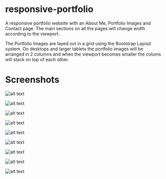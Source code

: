 # responsive-portfolio

A responsive portfolio website with an About Me, Portfolio Images and Contact page. The main sections on all the pages will change width according to the viewport.

The Portfolio Images are layed out in a grid using the Bootstrap Layout system. On desktops and larger tablets the portfolio images will be arranged in 2 columns and when the viewport becomes smaller the colums will stack on top of each other.

# Screenshots

![alt text](./assets/screenshots/about-mobile.png "About Me Mobile")

![alt text](./assets/screenshots/about-tablet.png "About Me Tablet")

![alt text](./assets/screenshots/about-desktop.png "About Me Desktop")

![alt text](./assets/screenshots/contact-mobile.png "Contact Mobile")

![alt text](./assets/screenshots/contact-tablet.png "Contact Tablet")

![alt text](./assets/screenshots/contact-desktop.png "Contact Desktop")

![alt text](./assets/screenshots/portfolio-mobile.png "Portfolio Mobile")

![alt text](./assets/screenshots/portfolio-tablet.png "Portfolio Tablet")

![alt text](./assets/screenshots/portfolio-desktop.png "Portfolio Desktop")
